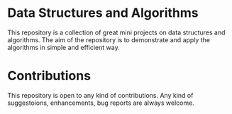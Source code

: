 # Data Structures and Algorithms 
This repository is a collection of great mini projects on data structures and algorithms. The aim of the repository is to demonstrate and apply the algorithms in simple and efficient way.

# Contributions
This repository is open to any kind of contributions. Any kind of suggestoions, enhancements, bug reports are always welcome. 
